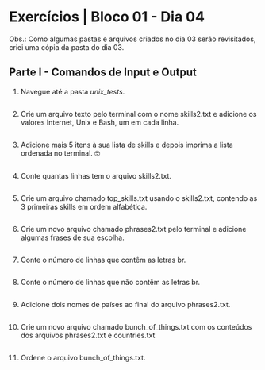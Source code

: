 # Exercícios | Bloco 01 - Dia 04

Obs.: Como algumas pastas e arquivos criados no dia 03 serão revisitados, criei uma cópia da pasta do dia 03.

## Parte I - Comandos de Input e Output

1. Navegue até a pasta *unix_tests*.
```

```
2. Crie um arquivo texto pelo terminal com o nome skills2.txt e adicione os valores Internet, Unix e Bash, um em cada linha.
```

```
3. Adicione mais 5 itens à sua lista de skills e depois imprima a lista ordenada no terminal. 🤓
```

```
4. Conte quantas linhas tem o arquivo skills2.txt.
```

```
5. Crie um arquivo chamado top_skills.txt usando o skills2.txt, contendo as 3 primeiras skills em ordem alfabética.
```

```
6. Crie um novo arquivo chamado phrases2.txt pelo terminal e adicione algumas frases de sua escolha.
```

```
7. Conte o número de linhas que contêm as letras br.
```

```
8. Conte o número de linhas que não contêm as letras br.
```

```
9. Adicione dois nomes de países ao final do arquivo phrases2.txt.
```

```
10. Crie um novo arquivo chamado bunch_of_things.txt com os conteúdos dos arquivos phrases2.txt e countries.txt
```

```
11. Ordene o arquivo bunch_of_things.txt.
```

```